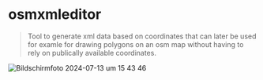 # osmxmleditor
> Tool to generate xml data based on coordinates that can later be used for examle for drawing polygons on an osm map without having to rely on publically available coordinates.


![Bildschirmfoto 2024-07-13 um 15 43 46](https://github.com/user-attachments/assets/a7742675-f707-420a-84fe-462f45739239)
